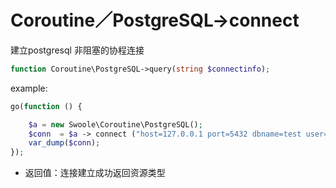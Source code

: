 # Coroutine／PostgreSQL->connect

建立postgresql 非阻塞的协程连接
```php
function Coroutine\PostgreSQL->query(string $connectinfo);
```
example:

```php
go(function () {

    $a = new Swoole\Coroutine\PostgreSQL();
    $conn  = $a -> connect ("host=127.0.0.1 port=5432 dbname=test user=wuzhenyu password=");
	var_dump($conn);
});
```
* 返回值：连接建立成功返回资源类型
